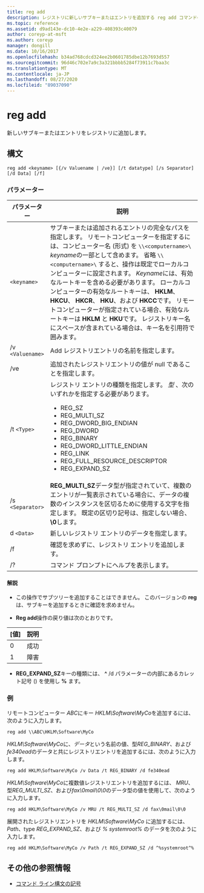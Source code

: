 ```yaml
---
title: reg add
description: レジストリに新しいサブキーまたはエントリを追加する reg add コマンドの参照記事です。
ms.topic: reference
ms.assetid: d9ad143e-dc10-4e2e-a229-408393c40079
author: coreyp-at-msft
ms.author: coreyp
manager: dongill
ms.date: 10/16/2017
ms.openlocfilehash: b34ad768cdcd324ee2b0601785dbe12b7693d557
ms.sourcegitcommit: 96d46c702e7a9c3a321bbbb5284f73911c7baa3c
ms.translationtype: MT
ms.contentlocale: ja-JP
ms.lasthandoff: 08/27/2020
ms.locfileid: "89037090"
---
```

# <a name="reg-add"></a>reg add

新しいサブキーまたはエントリをレジストリに追加します。

## <a name="syntax"></a>構文

```
reg add <keyname> [{/v Valuename | /ve}] [/t datatype] [/s Separator] [/d Data] [/f]
```

### <a name="parameters"></a>パラメーター

| パラメーター | 説明 |
|--|--|
| `<keyname>` | サブキーまたは追加されるエントリの完全なパスを指定します。 リモートコンピューターを指定するには、コンピューター名 (形式) を `\\<computername>\` *keyname*の一部として含めます。 省略 `\\<computername>\` すると、操作は既定でローカルコンピューターに設定されます。 *Keyname*には、有効なルートキーを含める必要があります。 ローカルコンピューターの有効なルートキーは、 **HKLM**、 **HKCU**、 **HKCR**、 **HKU**、および **HKCC**です。 リモートコンピューターが指定されている場合、有効なルートキーは **HKLM** と **HKU**です。 レジストリキー名にスペースが含まれている場合は、キー名を引用符で囲みます。 |
| /v `<Valuename>` | Add レジストリエントリの名前を指定します。 |
| /ve | 追加されたレジストリエントリの値が null であることを指定します。 |
| /t `<Type>` | レジストリ エントリの種類を指定します。 *型* 、次のいずれかを指定する必要があります。<ul><li>REG_SZ</li><li>REG_MULTI_SZ</li><li>REG_DWORD_BIG_ENDIAN</li><li>REG_DWORD</li><li>REG_BINARY</li><li>REG_DWORD_LITTLE_ENDIAN</li><li>REG_LINK</li><li>REG_FULL_RESOURCE_DESCRIPTOR</li><li>REG_EXPAND_SZ</li></ul> |
| /s `<Separator>` | **REG_MULTI_SZ**データ型が指定されていて、複数のエントリが一覧表示されている場合に、データの複数のインスタンスを区切るために使用する文字を指定します。 既定の区切り記号は、指定しない場合、 **\0**します。 |
| d `<Data>` | 新しいレジストリ エントリのデータを指定します。 |
| /f | 確認を求めずに、レジストリ エントリを追加します。 |
| /? | コマンド プロンプトにヘルプを表示します。 |

#### <a name="remarks"></a>解説

- この操作でサブツリーを追加することはできません。 このバージョンの **reg** は、サブキーを追加するときに確認を求めません。

- **Reg add**操作の戻り値は次のとおりです。

| [値] | 説明 |
|--|--|
| 0 | 成功 |
| 1 | 障害 |

- **REG_EXPAND_SZ**キーの種類には、 **^** /d パラメーターの内部にあるカレット記号 () を使用し **%** ます。

### <a name="examples"></a>例

リモートコンピューター *ABC*にキー *HKLM\Software\MyCo*を追加するには、次のように入力します。

```
reg add \\ABC\HKLM\Software\MyCo
```

*HKLM\Software\MyCo*に、*データ*という名前の値、型*REG_BINARY*、および*fe340ead*のデータと共にレジストリエントリを追加するには、次のように入力します。

```
reg add HKLM\Software\MyCo /v Data /t REG_BINARY /d fe340ead
```

*HKLM\Software\MyCo*に複数値レジストリエントリを追加するには、 *MRU*、型*REG_MULTI_SZ*、および*fax\0mail\0\0*のデータ型の値を使用して、次のように入力します。

```
reg add HKLM\Software\MyCo /v MRU /t REG_MULTI_SZ /d fax\0mail\0\0
```

展開されたレジストリエントリを *HKLM\Software\MyCo* に追加するには、 *Path*、type *REG_EXPAND_SZ*、および *% systemroot%* のデータを次のように入力します。

```
reg add HKLM\Software\MyCo /v Path /t REG_EXPAND_SZ /d ^%systemroot^%
```

## <a name="additional-references"></a>その他の参照情報

- [コマンド ライン構文の記号](command-line-syntax-key.md)

